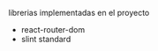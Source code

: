 librerias implementadas en el proyecto

* react-router-dom
* slint standard
<!-- TODO https://react-slick.neostack.com/docs/example/center-mode -->